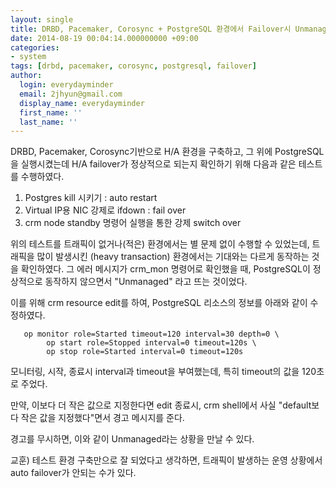 ```yaml
---
layout: single
title: DRBD, Pacemaker, Corosync + PostgreSQL 환경에서 Failover시 Unmanaged라고 뜬다면?
date: 2014-08-19 00:04:14.000000000 +09:00
categories:
- system
tags: [drbd, pacemaker, corosync, postgresql, failover]
author:
  login: everydayminder
  email: 2jhyun@gmail.com
  display_name: everydayminder
  first_name: ''
  last_name: ''
---
```

DRBD, Pacemaker, Corosync기반으로 H/A 환경을 구축하고, 그 위에 PostgreSQL을 실행시켰는데
H/A failover가 정상적으로 되는지 확인하기 위해 다음과 같은 테스트를 수행하였다.

1. Postgres kill 시키기 : auto restart
2. Virtual IP용 NIC 강제로 ifdown : fail over
3. crm node standby 명령어 실행을 통한 강제 switch over

위의 테스트를 트래픽이 없거나(적은) 환경에서는 별 문제 없이 수행할 수 있었는데,
트래픽을 많이 발생시킨 (heavy transaction) 환경에서는 기대와는 다르게 동작하는 것을 확인하였다.
그 에러 메시지가 crm_mon 명령어로 확인했을 때, PostgreSQL이 정상적으로 동작하지 않으면서 "Unmanaged"
라고 뜨는 것이었다.

이를 위해 crm resource edit를 하여,
PostgreSQL 리소스의 정보를 아래와 같이 수정하였다.

```
   op monitor role=Started timeout=120 interval=30 depth=0 \
        op start role=Stopped interval=0 timeout=120s \
        op stop role=Started interval=0 timeout=120s  
```

모니터링, 시작, 종료시 interval과 timeout을 부여했는데,
특히 timeout의 값을 120초로 주었다.

만약, 이보다 더 작은 값으로 지정한다면 edit 종료시, crm shell에서 사실 "default보다 작은 값을 지정했다"면서
경고 메시지를 준다.

경고를 무시하면, 이와 같이 Unmanaged라는 상황을 만날 수 있다.

교훈)
테스트 환경 구축만으로 잘 되었다고 생각하면, 트래픽이 발생하는 운영 상황에서 auto failover가 안되는 수가 있다.
